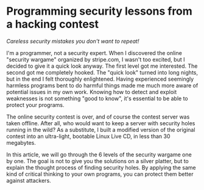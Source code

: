 # Programming security lessons from a hacking contest

*Careless security mistakes you don't want to repeat!*

I'm a programmer, not a security expert.
When I discovered the online "security wargame" organized by stripe.com,
I wasn't too excited, but I decided to give it a quick look anyway.
The first level got me interested.
The second got me completely hooked.
The "quick look" turned into long nights,
but in the end I felt thoroughly enlightened.
Having experienced seemingly harmless programs bent to do harmful things made me much more aware of potential issues in my own work.
Knowing how to detect and exploit weaknesses is not something "good to know",
it's essential to be able to protect your programs.

The online security contest is over,
and of course the contest server was taken offline.
After all,
who would want to keep a server with security holes running in the wild?
As a substitute,
I built a modified version of the original contest into an ultra-light,
bootable Linux Live CD, in less than 30 megabytes.

In this article,
we will go through the 6 levels of the security wargame one by one.
The goal is not to give you the solutions on a silver platter,
but to explain the thought process of finding security holes.
By applying the same kind of critical thinking to your own programs,
you can protect them better against attackers.

